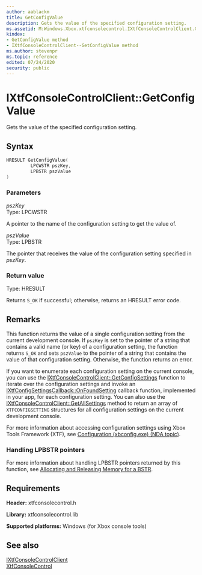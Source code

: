```yaml
---
author: aablackm
title: GetConfigValue
description: Gets the value of the specified configuration setting.
ms.assetid: M:Windows.Xbox.xtfconsolecontrol.IXtfConsoleControlClient.GetConfigValue(LPCWSTR,LPBSTR)
kindex:
- GetConfigValue method
- IXtfConsoleControlClient--GetConfigValue method
ms.author: stevenpr
ms.topic: reference
edited: 07/24/2020
security: public
---
```


# IXtfConsoleControlClient::GetConfigValue
  
Gets the value of the specified configuration setting.  
  
<a id="syntaxSection"></a>
  
## Syntax
  
```cpp
HRESULT GetConfigValue(
         LPCWSTR pszKey,
         LPBSTR pszValue
)  
```
  
<a id="parametersSection"></a>
  
### Parameters
  
*pszKey*  
Type: LPCWSTR  
  
A pointer to the name of the configuration setting to get the value of.  
  
*pszValue*  
Type: LPBSTR  
  
The pointer that receives the value of the configuration setting specified in *pszKey*.  
  
<a id="retvalSection"></a>  
  
### Return value
  
Type: HRESULT  
  
Returns `S_OK` if successful; otherwise, returns an HRESULT error code.  
  
<a id="remarksSection"></a>
  
## Remarks
  
This function returns the value of a single configuration setting from the current development console. If `pszKey` is set to the pointer of a string that contains a valid name (or key) of a configuration setting, the function returns `S_OK` and sets `pszValue` to the pointer of a string that contains the value of that configuration setting. Otherwise, the function returns an error.  
  
If you want to enumerate each configuration setting on the current console, you can use the [IXtfConsoleControlClient::GetConfigSettings](ixtfconsolecontrolclient_getconfigsettings.md) function to iterate over the configuration settings and invoke an [IXtfConfigSettingsCallback::OnFoundSetting](../../IXtfConfigSettingsCallback/methods/ixtfconfigsettingscallback_onfoundsetting.md) callback function, implemented in your app, for each configuration setting. You can also use the [IXtfConsoleControlClient::GetAllSettings](ixtfconsolecontrolclient_getallsettings.md) method to return an array of `XTFCONFIGSETTING` structures for all configuration settings on the current development console.  
  
For more information about accessing configuration settings using Xbox Tools Framework (XTF), see [Configuration (xbconfig.exe) (NDA topic)](../../../../../../../tools-console/xbox-tools-and-apis/commandlinetools/xbconfig.md).  
  
<a id="remarks_output"></a>
  
### Handling LPBSTR pointers
  
For more information about handling LPBSTR pointers returned by this function, see [Allocating and Releasing Memory for a BSTR](/cpp/atl-mfc-shared/allocating-and-releasing-memory-for-a-bstr?view=vs-2019).  
  
<a id="requirementsSection"></a>
  
## Requirements
  
**Header:** xtfconsolecontrol.h  
  
**Library:** xtfconsolecontrol.lib  
  
**Supported platforms:** Windows (for Xbox console tools)  
  
<a id="seealsoSection"></a>
  
## See also
  
[IXtfConsoleControlClient](../ixtfconsolecontrolclient.md)  
[XtfConsoleControl](../../../xtfconsolecontrol_members.md)  
  